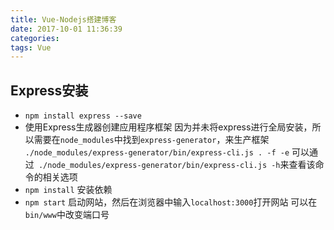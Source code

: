 ```yaml
---
title: Vue-Nodejs搭建博客
date: 2017-10-01 11:36:39
categories:
tags: Vue
---
```

## Express安装
- `npm install express --save` 
- 使用Express生成器创建应用程序框架
  因为并未将express进行全局安装，所以需要在`node_modules`中找到`express-generator`，来生产框架
  `./node_modules/express-generator/bin/express-cli.js . -f -e`
  可以通过` ./node_modules/express-generator/bin/express-cli.js -h`来查看该命令的相关选项
- `npm install` 安装依赖
- `npm start` 启动网站，然后在浏览器中输入`localhost:3000`打开网站
  可以在`bin/www`中改变端口号
